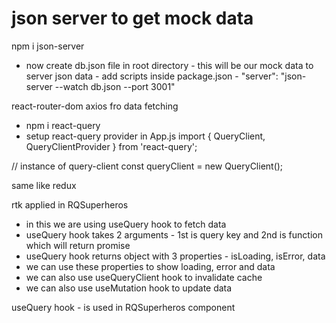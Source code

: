 # json server to get mock data
npm i json-server
- now create db.json file in root directory - this will be our mock data
to server json data - add scripts inside package.json - "server": "json-server --watch db.json --port 3001"

react-router-dom
axios fro data fetching

- npm i react-query
- setup react-query provider in App.js
import { QueryClient, QueryClientProvider } from 'react-query';

// instance of query-client
const queryClient = new QueryClient();

same like redux

rtk applied in RQSuperheros


- in this we are using useQuery hook to fetch data
- useQuery hook takes 2 arguments - 1st is query key and 2nd is function which will return promise
- useQuery hook returns object with 3 properties - isLoading, isError, data
- we can use these properties to show loading, error and data
- we can also use useQueryClient hook to invalidate cache
- we can also use useMutation hook to update data

useQuery hook - is used in RQSuperheros component